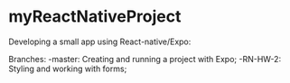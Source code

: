 # myReactNativeProject

Developing a small app using React-native/Expo:

Branches:
  -master: Creating and running a project with Expo;
  -RN-HW-2: Styling and working with forms;
